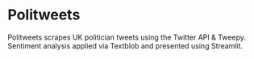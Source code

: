 # Politweets
Politweets scrapes UK politician tweets using the Twitter API &amp; Tweepy. Sentiment analysis applied via Textblob and presented using Streamlit.
